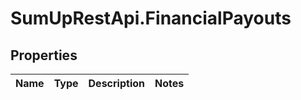 # SumUpRestApi.FinancialPayouts

## Properties
Name | Type | Description | Notes
------------ | ------------- | ------------- | -------------
